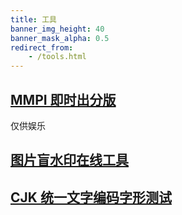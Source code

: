 ```yaml
---
title: 工具
banner_img_height: 40
banner_mask_alpha: 0.5
redirect_from:
    - /tools.html
---
```


## [MMPI 即时出分版](https://duzhaokun123.github.io/MMPI/)

仅供娱乐

## [图片盲水印在线工具](stegonline.html)

## [CJK 统一文字编码字形测试](cjk.html)